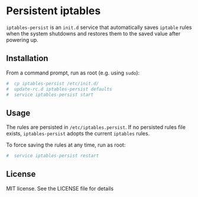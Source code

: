 # Persistent iptables

`iptables-persist` is an `init.d` service that automatically saves `iptable` rules when the system shutdowns and restores them to the saved value after powering up.


## Installation

From a command prompt, run as root (e.g. using `sudo`):
~~~bash
#  cp iptables-persist /etc/init.d/
#  update-rc.d iptables-persist defaults
#  service iptables-persist start
~~~


## Usage

The rules are persisted in `/etc/iptables.persist`. If no persisted rules file exists, `iptables-persist` adopts the current `iptables` rules.

To force saving the rules at any time, run as root:
~~~bash
#  service iptables-persist restart
~~~


## License

MIT license. See the LICENSE file for details 


